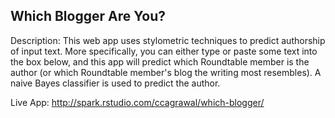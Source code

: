 ## Which Blogger Are You?

Description: This web app uses stylometric techniques to predict authorship of input text. More specifically, you can either type or paste some text into the box below, and this app will predict which Roundtable member is the author (or which Roundtable member's blog the writing most resembles). A naive Bayes classifier is used to predict the author.

Live App: http://spark.rstudio.com/ccagrawal/which-blogger/